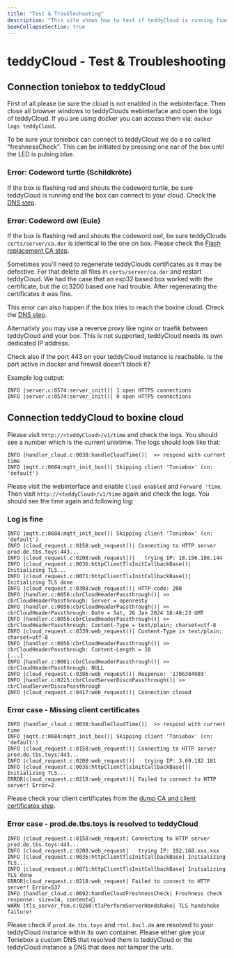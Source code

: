 ```yaml
---
title: "Test & Troubleshooting"
description: "This site shows how to test if teddyCloud is running fine and shows steps to solve occuring problems."
bookCollapseSection: true
---
```

# teddyCloud - Test & Troubleshooting
## Connection toniebox to teddyCloud
First of all please be sure the cloud is not enabled in the webinterface. Then close all browser windows to teddyClouds webinterface and open the logs of teddyCloud. If you are using docker you can access them via: `docker logs teddyCloud`.

To be sure your toniebox can connect to teddyCloud we do a so called "freshnessCheck". This can be initiated by pressing one ear of the box until the LED is pulsing blue.

### Error: Codeword turtle (Schildkröte)
If the box is flashing red and shouts the codeword turtle, be sure teddyCloud is running and the box can connect to your cloud. Check the [DNS step](../dns).

### Error: Codeword owl (Eule)
If the box is flashing red and shouts the codeword owl, be sure teddyClouds `certs/server/ca.der` is identical to the one on box. Please check the [Flash replacement CA step](../flash-ca).

Sometimes you'll need to regenerate teddyClouds certificates as it may be defective. For that delete all files in `certs/server/ca.der` and restart teddyCloud. We had the case that an esp32 based box worked with the certificate, but the cc3200 based one had trouble. After regenerating the certificates it was fine.

This error can also happen if the box tries to reach the boxine cloud. Check the [DNS step](../dns).

Alternativly you may use a reverse proxy like nginx or traefik between teddyCloud and your box. This is not supported, teddyCloud needs its own dedicated IP address.

Check also if the port 443 on your teddyCloud instance is reachable. Is the port active in docker and firewall doesn't block it?

Example log output:
```
INFO |server.c:0574:server_init()| 1 open HTTPS connections
INFO |server.c:0574:server_init()| 0 open HTTPS connections
```

## Connection teddyCloud to boxine cloud
Please visit `http://<teddyCloud>/v1/time` and check the logs. You should see a number which is the current unixtime. The logs should look like that:
```
INFO |handler_cloud.c:0038:handleCloudTime()|  >> respond with current time
INFO |mqtt.c:0684:mqtt_init_box()| Skipping client 'Toniebox' (cn: 'default')
```
Please visit the webinterface and enable `Cloud enabled` and `Forward 'time`. Then visit `http://<teddyCloud>/v1/time` again and check the logs. You should see the time again and following log:
### Log is fine
```
INFO |mqtt.c:0684:mqtt_init_box()| Skipping client 'Toniebox' (cn: 'default')
INFO |cloud_request.c:0158:web_request()| Connecting to HTTP server prod.de.tbs.toys:443...
INFO |cloud_request.c:0208:web_request()|   trying IP: 18.156.186.144
INFO |cloud_request.c:0036:httpClientTlsInitCallbackBase()| Initializing TLS...
INFO |cloud_request.c:0071:httpClientTlsInitCallbackBase()| Initializing TLS done
INFO |cloud_request.c:0308:web_request()| HTTP code: 200
INFO |handler.c:0056:cbrCloudHeaderPassthrough()| >> cbrCloudHeaderPassthrough: Server = openresty
INFO |handler.c:0056:cbrCloudHeaderPassthrough()| >> cbrCloudHeaderPassthrough: Date = Sat, 26 Jan 2024 18:48:23 GMT
INFO |handler.c:0056:cbrCloudHeaderPassthrough()| >> cbrCloudHeaderPassthrough: Content-Type = text/plain; charset=utf-8
INFO |cloud_request.c:0339:web_request()| Content-Type is text/plain; charset=utf-8
INFO |handler.c:0056:cbrCloudHeaderPassthrough()| >> cbrCloudHeaderPassthrough: Content-Length = 10
[...]
INFO |handler.c:0061:cbrCloudHeaderPassthrough()| >> cbrCloudHeaderPassthrough: NULL
INFO |cloud_request.c:0386:web_request()| Response: '1706384903'
INFO |handler.c:0225:cbrCloudServerDiscoPassthrough()| >> cbrCloudServerDiscoPassthrough
INFO |cloud_request.c:0417:web_request()| Connection closed
```
### Error case - Missing client certificates
```
INFO |handler_cloud.c:0038:handleCloudTime()|  >> respond with current time
INFO |mqtt.c:0684:mqtt_init_box()| Skipping client 'Toniebox' (cn: 'default')
INFO |cloud_request.c:0158:web_request()| Connecting to HTTP server prod.de.tbs.toys:443...
INFO |cloud_request.c:0208:web_request()|   trying IP: 3.69.182.181
INFO |cloud_request.c:0036:httpClientTlsInitCallbackBase()| Initializing TLS...
ERROR|cloud_request.c:0218:web_request()| Failed to connect to HTTP server! Error=2
```
Please check your client certificates from the [dump CA and client certificates step](../dump-certs).
### Error case - prod.de.tbs.toys is resolved to teddyCloud
```
INFO |cloud_request.c:0158:web_request| Connecting to HTTP server prod.de.tbs.toys:443...
INFO |cloud_request.c:0208:web_request|   trying IP: 192.168.xxx.xxx
INFO |cloud_request.c:0036:httpClientTlsInitCallbackBase| Initializing TLS...
INFO |cloud_request.c:0071:httpClientTlsInitCallbackBase| Initializing TLS done
ERROR|cloud_request.c:0218:web_request| Failed to connect to HTTP server! Error=537
INFO |handler_cloud.c:0692:handleCloudFreshnessCheck| Freshness check response: size=14, content=
WARN |tls_server_fsm.c:0260:tlsPerformServerHandshake| TLS handshake failure!
```
Please check if `prod.de.tbs.toys` and `rtnl.bxcl.de` are resolved to your teddyCloud instance within its own container. Please either give your Toniebox a custom DNS that resolved them to teddyCloud or the teddyCloud instance a DNS that does not tamper the urls.
